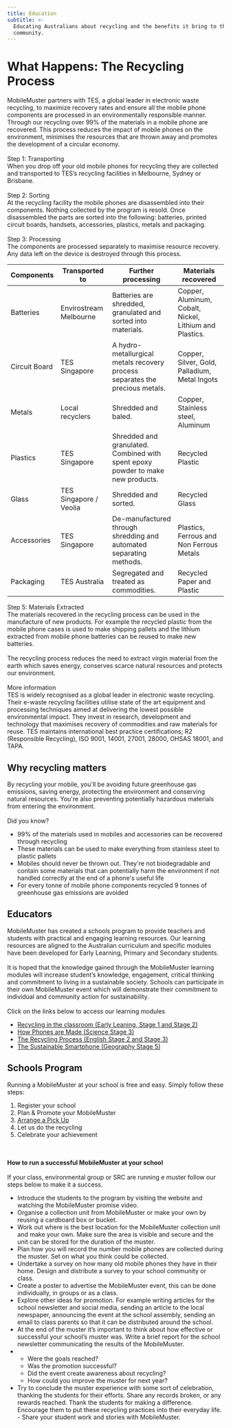 ```yaml
---
title: Education
subtitle: >-
  Educating Australians about recycling and the benefits it bring to the
  community.
---
```

# What Happens: The Recycling Process

MobileMuster partners with TES, a global leader in electronic waste recycling, to maximize recovery rates and ensure all the mobile phone components are processed in an environmentally responsible manner. Through our recycling over 99% of the materials in a mobile phone are recovered. This process reduces the impact of mobile phones on the environment, minimises the resources that are thrown away and promotes the development of a circular economy.\
\
Step 1: Transporting\
When you drop off your old mobile phones for recycling they are collected and transported to TES’s recycling facilities in Melbourne, Sydney or Brisbane.\
\
Step 2: Sorting\
At the recycling facility the mobile phones are disassembled into their components. Nothing collected by the program is resold. Once disassembled the parts are sorted into the following: batteries, printed circuit boards, handsets, accessories, plastics, metals and packaging.\
\
Step 3: Processing\
The components are processed separately to maximise resource recovery. Any data left on the device is destroyed through this process.

| Components    | Transported to         | Further processing                                                              | Materials recovered                                     |
| ------------- | ---------------------- | ------------------------------------------------------------------------------- | ------------------------------------------------------- |
| Batteries     | Envirostream Melbourne | Batteries are shredded, granulated and sorted into materials.                   | Copper, Aluminum, Cobalt, Nickel, Lithium and Plastics. |
| Circuit Board | TES Singapore          | A hydro-metallurgical metals recovery process separates the precious metals.    | Copper, Silver, Gold, Palladium, Metal Ingots           |
| Metals        | Local recyclers        | Shredded and baled.                                                             | Copper, Stainless steel, Aluminum                       |
| Plastics      | TES Singapore          | Shredded and granulated. Combined with spent epoxy powder to make new products. | Recycled Plastic                                        |
| Glass         | TES Singapore / Veolia | Shredded and sorted.                                                            | Recycled Glass                                          |
| Accessories   | TES Singapore          | De-manufactured through shredding and automated separating methods.             | Plastics, Ferrous and Non Ferrous Metals                |
| Packaging     | TES Australia          | Segregated and treated as commodities.                                          | Recycled Paper and Plastic                              |



Step 5: Materials Extracted\
The materials recovered in the recycling process can be used in the manufacture of new products. For example the recycled plastic from the mobile phone cases is used to make shipping pallets and the lithium extracted from mobile phone batteries can be reused to make new batteries.\
\
The recycling process reduces the need to extract virgin material from the earth which saves energy, conserves scarce natural resources and protects our environment.\
\
More information\
TES is widely recognised as a global leader in electronic waste recycling. Their e-waste recycling facilities utilise state of the art equipment and processing techniques aimed at delivering the lowest possible environmental impact. They invest in research, development and technology that maximises recovery of commodities and raw materials for reuse. TES maintains international best practice certifications; R2 (Responsible Recycling), ISO 9001, 14001, 27001, 28000, OHSAS 18001, and TAPA.

## Why recycling matters

By recycling your mobile, you'll be avoiding future greenhouse gas emissions, saving energy, protecting the environment and conserving natural resources. You're also preventing potentially hazardous materials from entering the environment.\
\
Did you know?

* 99% of the materials used in mobiles and accessories can be recovered through recycling
* These materials can be used to make everything from stainless steel to plastic pallets
* Mobiles should never be thrown out. They're not biodegradable and contain some materials that can potentially harm the environment if not handled correctly at the end of a phone's useful life
* For every tonne of mobile phone components recycled 9 tonnes of greenhouse gas emissions are avoided



## Educators

MobileMuster has created a schools program to provide teachers and students with practical and engaging learning resources. Our learning resources are aligned to the Australian curriculum and specific modules have been developed for Early Learning, Primary and Secondary students.\
\
It is hoped that the knowledge gained through the MobileMuster learning modules will increase student’s knowledge, engagement, critical thinking and commitment to living in a sustainable society. Schools can participate in their own MobileMuster event which will demonstrate their commitment to individual and community action for sustainability.\
\
Click on the links below to access our learning modules

* [Recycling in the classroom (Early Leaning, Stage 1 and Stage 2)](http://localhost:3000/resources/early-learning-module.pdf)
* [How Phones are Made (Science Stage 3)](http://localhost:3000/resources/how-phones-are-made.pdf)
* [The Recycling Process (English Stage 2 and Stage 3)](http://localhost:3000/resources/the-recycling-process.pdf)
* [The Sustainable Smartphone (Geography Stage 5)](http://localhost:3000/resources/the-sustainable-smartphone.pdf)



## Schools Program

Running a MobileMuster at your school is free and easy. Simply follow these steps:

1. Register your school
2. Plan & Promote your MobileMuster
3. [Arrange a Pick Up](https://bookings.mobilemuster.com.au/)
4. Let us do the recycling
5. Celebrate your achievement

\
\
**How to run a successful MobileMuster at your school**\
\
If your class, environmental group or SRC are running e muster follow our steps below to make it a success.

* Introduce the students to the program by visiting the website and watching the MobileMuster promise video.
* Organise a collection unit from MobileMuster or make your own by reusing a cardboard box or bucket.
* Work out where is the best location for the MobileMuster collection unit and make your own. Make sure the area is visible and secure and the unit can be stored for the duration of the muster.
* Plan how you will record the number mobile phones are collected during the muster. Set on what you think could be collected.
* Undertake a survey on how many old mobile phones they have in their home. Design and distribute a survey to your school community or class.
* Create a poster to advertise the MobileMuster event, this can be done individually, in groups or as a class.
* Explore other ideas for promotion. For example writing articles for the school newsletter and social media, sending an article to the local newspaper, announcing the event at the school assembly, sending an email to class parents so that it can be distributed around the school.
* At the end of the muster it’s important to think about how effective or successful your school’s muster was. Write a brief report for the school newsletter communicating the results of the MobileMuster.
* * Were the goals reached?
  * Was the promotion successful?
  * Did the event create awareness about recycling?
  * How could you improve the muster for next year?
* Try to conclude the muster experience with some sort of celebration, thanking the students for their efforts. Share any records broken, or any rewards reached. Thank the students for making a difference. Encourage them to put these recycling practices into their everyday life. - Share your student work and stories with MobileMuster.
